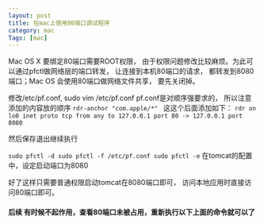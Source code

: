 ```yaml
---
layout: post
title: 在mac上使用80端口调试程序
category: mac
Tags: [mac]
---
```


Mac OS X 要绑定80端口需要ROOT权限， 由于权限问题修改比较麻烦。为此可以通过pfctl做网络层的端口转发， 让连接到本机80端口的请求， 都转发到8080端口；Mac OS 会使用80端口做网络文件共享， 要先关闭掉。

修改/etc/pf.conf,  sudo vim /etc/pf.conf
pf.conf是对顺序强要求的， 所以注意添加的内容放的顺序
`rdr-anchor "com.apple/*" `
这这个后面添加如下：
`rdr on lo0 inet proto tcp from any to 127.0.0.1 port 80 -> 127.0.0.1 port 8080`
<!--break-->

然后保存退出继续执行

`sudo pfctl -d
sudo pfctl -f /etc/pf.conf
sudo pfctl -e`
在tomcat的配置中，设定启动端口为8080

好了这样只需要普通权限启动tomcat在8080端口即可， 访问本地应用时直接访问80端口即可。

#### 后续 有时候不起作用，查看80端口未被占用，重新执行以下上面的命令就可以了
